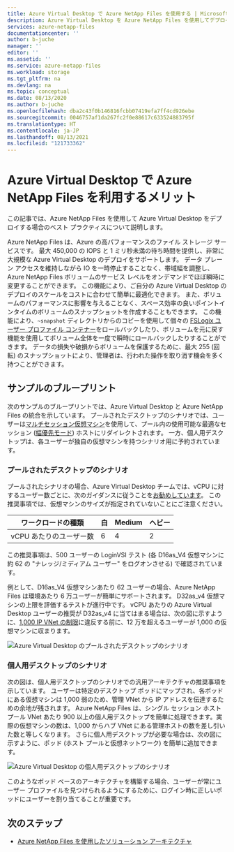 ```yaml
---
title: Azure Virtual Desktop で Azure NetApp Files を使用する | Microsoft Docs
description: Azure Virtual Desktop を Azure NetApp Files を使用してデプロイする場合のベスト プラクティスのガイダンスとサンプルのブループリントを示します。
services: azure-netapp-files
documentationcenter: ''
author: b-juche
manager: ''
editor: ''
ms.assetid: ''
ms.service: azure-netapp-files
ms.workload: storage
ms.tgt_pltfrm: na
ms.devlang: na
ms.topic: conceptual
ms.date: 08/13/2020
ms.author: b-juche
ms.openlocfilehash: dba2c43f0b146816fcbb07419efa7ff4cd926ebe
ms.sourcegitcommit: 0046757af1da267fc2f0e88617c633524883795f
ms.translationtype: HT
ms.contentlocale: ja-JP
ms.lasthandoff: 08/13/2021
ms.locfileid: "121733362"
---
```

# <a name="benefits-of-using-azure-netapp-files-with-azure-virtual-desktop"></a>Azure Virtual Desktop で Azure NetApp Files を利用するメリット 

この記事では、Azure NetApp Files を使用して Azure Virtual Desktop をデプロイする場合のベスト プラクティスについて説明します。

Azure NetApp Files は、Azure の高パフォーマンスのファイル ストレージ サービスです。 最大 450,000 の IOPS と 1 ミリ秒未満の待ち時間を提供し、非常に大規模な Azure Virtual Desktop のデプロイをサポートします。 データ プレーン アクセスを維持しながら IO を一時停止することなく、帯域幅を調整し、Azure NetApp Files ボリュームのサービス レベルをオンデマンドでほぼ瞬時に変更することができます。 この機能により、ご自分の Azure Virtual Desktop のデプロイのスケールをコストに合わせて簡単に最適化できます。 また、ボリュームのパフォーマンスに影響を与えることなく、スペース効率の良いポイントインタイムのボリュームのスナップショットを作成することもできます。 この機能により、`~snapshot` ディレクトリからのコピーを使用して個々の [FSLogix ユーザー プロファイル コンテナー](../virtual-desktop/store-fslogix-profile.md)をロールバックしたり、ボリュームを元に戻す機能を使用してボリューム全体を一度で瞬時にロールバックしたりすることができます。  データの損失や破損からボリュームを保護するために、最大 255 (回転) のスナップショットにより、管理者は、行われた操作を取り消す機会を多く持つことができます。

## <a name="sample-blueprints"></a>サンプルのブループリント

次のサンプルのブループリントでは、Azure Virtual Desktop と Azure NetApp Files の統合を示しています。 プールされたデスクトップのシナリオでは、ユーザーは[マルチセッション仮想マシン](../virtual-desktop/windows-10-multisession-faq.yml#what-is-windows-10-enterprise-multi-session)を使用して、プール内の使用可能な最適なセッション ([幅優先モード](../virtual-desktop/host-pool-load-balancing.md#breadth-first-load-balancing-method)) ホストにリダイレクトされます。 一方、個人用デスクトップは、各ユーザーが独自の仮想マシンを持つシナリオ用に予約されています。

### <a name="pooled-desktop-scenario"></a>プールされたデスクトップのシナリオ

プールされたシナリオの場合、Azure Virtual Desktop チームでは、vCPU に対するユーザー数ごとに、次のガイダンスに従うことを[お勧めしています](/windows-server/remote/remote-desktop-services/virtual-machine-recs#multi-session-recommendations)。 この推奨事項では、仮想マシンのサイズが指定されていないことにご注意ください。

|     ワークロードの種類     |     白    |     Medium    |     ヘビー    |
|-----------------------|--------------|---------------|--------------|
|     vCPU あたりのユーザー数    |     6        |     4         |     2        |


この推奨事項は、500 ユーザーの LoginVSI テスト (各 D16as_V4 仮想マシンに約 62 の "ナレッジ/ミディアム ユーザー" をログオンさせる) で確認されています。 

例として、D16as_V4 仮想マシンあたり 62 ユーザーの場合、Azure NetApp Files は環境あたり 6 万ユーザーが簡単にサポートされます。 D32as_v4 仮想マシンの上限を評価するテストが進行中です。 vCPU あたりの Azure Virtual Desktop ユーザーの推奨が D32as_v4 に当てはまる場合は、次の図に示すように、[1,000 IP VNet の制限](./azure-netapp-files-network-topologies.md)に違反する前に、12 万を超えるユーザーが 1,000 の仮想マシンに収まります。  

![Azure Virtual Desktop のプールされたデスクトップのシナリオ](../media/azure-netapp-files/solutions-pooled-desktop-scenario.png)   

### <a name="personal-desktop-scenario"></a>個人用デスクトップのシナリオ 

次の図は、個人用デスクトップのシナリオでの汎用アーキテクチャの推奨事項を示しています。 ユーザーは特定のデスクトップ ポッドにマップされ、各ポッドにある仮想マシンは 1,000 弱のため、管理 VNet から IP アドレスを伝達するための余地が残されます。 Azure NetApp Files は、シングル セッション ホスト プール VNet あたり 900 以上の個人用デスクトップを簡単に処理できます。実際の仮想マシンの数は、1,000 からハブ VNet にある管理ホストの数を差し引いた数と等しくなります。 さらに個人用デスクトップが必要な場合は、次の図に示すように、ポッド (ホスト プールと仮想ネットワーク) を簡単に追加できます。 

![Azure Virtual Desktop の個人用デスクトップのシナリオ](../media/azure-netapp-files/solutions-personal-desktop-scenario.png)  

このようなポッド ベースのアーキテクチャを構築する場合、ユーザーが常にユーザー プロファイルを見つけられるようにするために、ログイン時に正しいポッドにユーザーを割り当てることが重要です。 

## <a name="next-steps"></a>次のステップ

- [Azure NetApp Files を使用したソリューション アーキテクチャ](azure-netapp-files-solution-architectures.md)